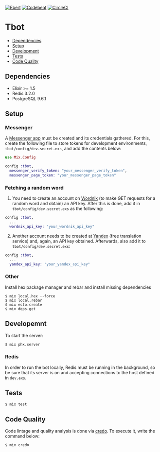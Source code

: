 [![Ebert](https://ebertapp.io/github/danielSbastos/tbot.svg)](https://ebertapp.io/github/danielSbastos/tbot)
[![Codebeat](https://codebeat.co/badges/42c9fe03-e8ba-469e-8b14-3282f5361b83)](https://codebeat.co/projects/github-com-danielsbastos-tbot-master)
[![CircleCI](https://circleci.com/gh/danielSbastos/tbot/tree/master.svg?style=shield&circle-token=350e60ec92fa8686df6b34c07242545a7d7a1e15)](https://circleci.com/gh/danielSbastos/tbot/tree/master)


# Tbot

- [Dependencies](#dependencies)
- [Setup](#setup)
- [Development](#development)
- [Tests](#tests)
- [Code Quality](#code-quality)


## Dependencies

- Elixir >= 1.5
- Redis 3.2.0
- PostgreSQL 9.6.1

## Setup

### Messenger

A [Messenger app](https://developers.facebook.com/) must be created and its credentials gathered. For this, create the following file to store tokens for development environments, `tbot/config/dev.secret.exs`, and add the contents below:

```ex
use Mix.Config

config :tbot,
  messenger_verify_token: "your_messenger_verify_token",
  messenger_page_token: "your_messenger_page_token"
```

### Fetching a random word

1) You need to create an account on [Wordnik](https://www.wordnik.com/) (to make GET requests for a random word and obtain) an API key. After this is done, add it in `tbot/config/dev.secret.exs` as the following:

```ex
config :tbot,
  ...
  wordnik_api_key: "your_wordnik_api_key"
```

2) Another account needs to be created at [Yandex](https://yandex.com/) (free translation service) and, again, an API key obtained. Afterwards, also add it to `tbot/config/dev.secret.exs`:

```ex
config :tbot,
  ...
  yandex_api_key: "your_yandex_api_key"

```

### Other

Install hex package manager and rebar and install missing dependencies

```
$ mix local.hex --force
$ mix local.rebar
$ mix ecto.create
$ mix deps.get
```

## Developemnt

To start the server:

```sh
$ mix phx.server
```

### Redis

In order to run the bot locally, Redis must be running in the background, so be sure that its server is on
and accepting connections to the host defined in `dev.exs`.

## Tests

```sh
$ mix test
```

## Code Quality

Code lintage and quality analysis is done via [credo](https://github.com/rrrene/credo). To execute it, write the command below:

```sh
$ mix credo
```
